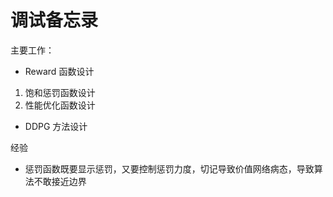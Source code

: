 # 调试备忘录

主要工作：
- Reward 函数设计
 1. 饱和惩罚函数设计
 2. 性能优化函数设计
- DDPG 方法设计


经验
- 惩罚函数既要显示惩罚，又要控制惩罚力度，切记导致价值网络病态，导致算法不敢接近边界
